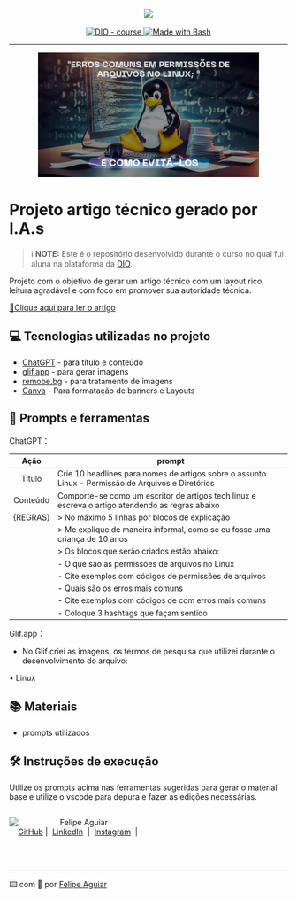 <p align="center">
    <img width="100" src=".github/assets/banner.png">
</p>


<p align="center">
  <a href="https://dio.me/"><img src="https://img.shields.io/badge/DIO-Course-28DA77?logo=youtube" alt="DIO - course">
  </a>
  <a href="https://www.gnu.org/software/bash/" title="Go to Bash homepage"><img src="https://img.shields.io/badge/Prompt-Project-blue?logo=gnu-bash&amp;logoColor=white" alt="Made with Bash">
  </a>
</p>

-------

<p align="center">
  <img 
    src=".github/assets/CAPA ARQUIVO LINUX.png"
    width="400"  
  />
</p>

# Projeto artigo técnico gerado por I.A.s


 > ℹ️ **NOTE:** Este é o repositório desenvolvido durante o curso no qual fui aluna na plataforma da [DIO](https://dio.me).

Projeto com o objetivo de gerar um artigo técnico com um layout rico, leitura agradável e com foco em promover sua autoridade técnica.

<a href="https://web.dio.me/articles/erros-comuns-em-permissoes-de-arquivos-no-linux-e-como-evita-los?back=%2Farticles&page=1&order=oldest" title="View PDF now"> 📕Clique aqui para ler o artigo</a>

## 💻 Tecnologias utilizadas no projeto

- [ChatGPT](https://chat.openai.com/) - para título e conteúdo
- [glif.app](https://https://glif.app/) - para gerar imagens
- [remobe.bg](https://www.remove.bg/) - para tratamento de imagens
- [Canva](https://www.canva.com/) - Para formatação de banners e Layouts

## 📄 Prompts e ferramentas


ChatGPT：

|   Ação   | prompt                                                                                                                                                                                                                                                                         |
| :------: | ------------------------------------------------------------------------------------------------------------------------------------------------------------------------------------------------------------------------------------------------------------------------------ |
|  Título  | Crie 10 headlines para nomes de artigos sobre o assunto Linux - Permissão de Arquivos e Diretórios         |                                          
| Conteúdo | Comporte-se como um escritor de artigos tech linux e escreva o artigo atendendo as regras abaixo           |
| {REGRAS} | > No máximo 5 linhas por blocos de explicação                                                              | 
|          | > Me explique de maneira informal, como se eu fosse uma criança de 10 anos                                 |
|          | > Os blocos que serão criados estão abaixo:                                                                | 
|          | - O que são as permissões de arquivos no Linux                                                             |
|          | - Cite exemplos com códigos de permissões de arquivos                                                      |
|          | - Quais são os erros mais comuns                                                                           |
|          | - Cite exemplos com códigos de com erros mais comuns                                                       |
|          | - Coloque 3 hashtags que façam sentido                                                                     |

Glif.app：

- No Glif criei as imagens, os termos de pesquisa que utilizei durante o desenvolvimento do arquivo:

• Linux

## 📚 Materiais

- prompts utilizados

## 🛠️ Instruções de execução

Utilize os prompts acima nas ferramentas sugeridas para gerar o material base e utilize o vscode para depura e fazer as edições necessárias.
## 
<p>
    <img 
      align=left 
      margin=10 
      width=80 
      src="https://avatars.githubusercontent.com/u/37452836?v=4"
    />
    <p>&nbsp&nbsp&nbspFelipe Aguiar<br>
    &nbsp&nbsp&nbsp
    <a href="https://github.com/felipeAguiarCode">
    GitHub</a>&nbsp;|&nbsp;
    <a href="www.linkedin.com/in/
felipe-exe">LinkedIn</a>
&nbsp;|&nbsp;
    <a href="https://www.instagram.com/felipeaguiar.exe/">
    Instagram</a>
&nbsp;|&nbsp;</p>
</p>
<br/><br/>
<p>

---

⌨️ com 💜 por [Felipe Aguiar](https://github.com/felipeAguiarCode)
